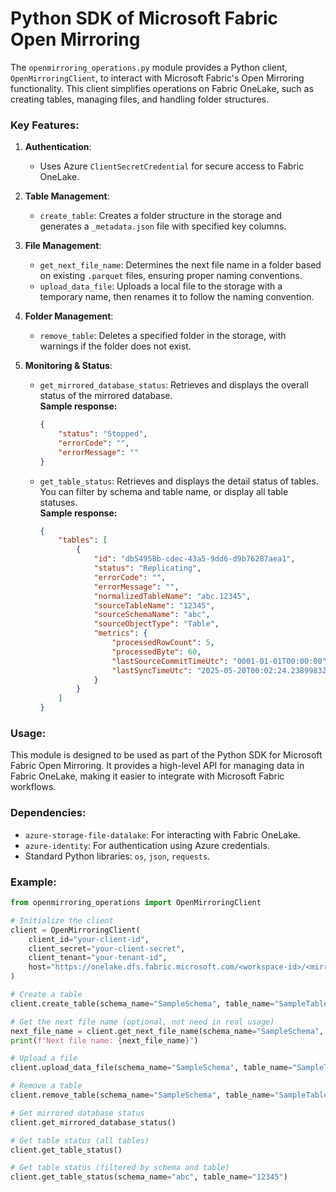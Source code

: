 # Python SDK of Microsoft Fabric Open Mirroring

The `openmirroring_operations.py` module provides a Python client, `OpenMirroringClient`, to interact with Microsoft Fabric's Open Mirroring functionality. This client simplifies operations on Fabric OneLake, such as creating tables, managing files, and handling folder structures.

### Key Features:
1. **Authentication**:
   - Uses Azure `ClientSecretCredential` for secure access to Fabric OneLake.

2. **Table Management**:
   - `create_table`: Creates a folder structure in the storage and generates a `_metadata.json` file with specified key columns.

3. **File Management**:
   - `get_next_file_name`: Determines the next file name in a folder based on existing `.parquet` files, ensuring proper naming conventions.
   - `upload_data_file`: Uploads a local file to the storage with a temporary name, then renames it to follow the naming convention.

4. **Folder Management**:
   - `remove_table`: Deletes a specified folder in the storage, with warnings if the folder does not exist.

5. **Monitoring & Status**:
   - `get_mirrored_database_status`: Retrieves and displays the overall status of the mirrored database.  
     **Sample response:**
     ```json
     {
         "status": "Stopped",
         "errorCode": "",
         "errorMessage": ""
     }
     ```
   - `get_table_status`: Retrieves and displays the detail status of tables. You can filter by schema and table name, or display all table statuses.  
     **Sample response:**
     ```json
     {
         "tables": [
             {
                 "id": "db54958b-cdec-43a5-9dd6-d9b76287aea1",
                 "status": "Replicating",
                 "errorCode": "",
                 "errorMessage": "",
                 "normalizedTableName": "abc.12345",
                 "sourceTableName": "12345",
                 "sourceSchemaName": "abc",
                 "sourceObjectType": "Table",
                 "metrics": {
                     "processedRowCount": 5,
                     "processedByte": 60,
                     "lastSourceCommitTimeUtc": "0001-01-01T00:00:00",
                     "lastSyncTimeUtc": "2025-05-20T00:02:24.2389983Z"
                 }
             }
         ]
     }
     ```

### Usage:
This module is designed to be used as part of the Python SDK for Microsoft Fabric Open Mirroring. It provides a high-level API for managing data in Fabric OneLake, making it easier to integrate with Microsoft Fabric workflows.

### Dependencies:
- `azure-storage-file-datalake`: For interacting with Fabric OneLake.
- `azure-identity`: For authentication using Azure credentials.
- Standard Python libraries: `os`, `json`, `requests`.

### Example:
```python
from openmirroring_operations import OpenMirroringClient

# Initialize the client
client = OpenMirroringClient(
    client_id="your-client-id",
    client_secret="your-client-secret",
    client_tenant="your-tenant-id",
    host="https://onelake.dfs.fabric.microsoft.com/<workspace-id>/<mirrored-database-id>/Files/LandingZone/"
)

# Create a table
client.create_table(schema_name="SampleSchema", table_name="SampleTable", key_cols=["Column1", "Column2"])

# Get the next file name (optional, not need in real usage)
next_file_name = client.get_next_file_name(schema_name="SampleSchema", table_name="SampleTable")
print(f"Next file name: {next_file_name}")

# Upload a file
client.upload_data_file(schema_name="SampleSchema", table_name="SampleTable", local_file_path="path/to/your/file.parquet")

# Remove a table
client.remove_table(schema_name="SampleSchema", table_name="SampleTable")

# Get mirrored database status
client.get_mirrored_database_status()

# Get table status (all tables)
client.get_table_status()

# Get table status (filtered by schema and table)
client.get_table_status(schema_name="abc", table_name="12345")